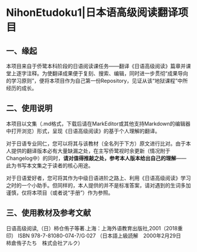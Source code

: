 # NihonEtudoku1|日本语高级阅读翻译项目
## 一、缘起

本项目来自于侨鹭本科阶段的日语阅读课任务——翻译《日语高级阅读》篇章并课堂上逐字注释。为使翻译成果便于复刻、搜索、编辑，同时进一步贯彻“成果导向的学习原则”，便将本项目作为自己第一份Repository，见证从该“地狱课程”中所经历的成长。

## 二、使用说明

本项目以文集（.md格式，下载后请在MarkEditor或其他支持Markdown的编辑器中打开浏览）形式，呈现《日语高级阅读》的基于个人理解的翻译。

对于日语专业同仁，您可以将其与该教材（全名列于下方）原文进行比对。由于本人提供的翻译版本必有大量缺漏之处，在主写侨鹭视时余更新（情况附于Changelog中）的同时，**请对值得推敲之处，参考本人版本给出自己的理解**——此为书写本文集之于读者的核心用途。

对于日语爱好者，您可将其作为中级日语进阶之路上、利用《日语高级阅读》学习之时的一个小助手。但同样的，本人提供的并不是标准答案，请对遇到的生词多加谨慎，仅将本项目（或者说“手册”）作为参照。

## 三、使用教材及参考文献
日语高级阅读,（日）柿仓侑子等著.上海：上海外语教育出版社,2001（2018重印）
ISBN 978-7-81080-074-7/G·027
（日本語上級読解　2000年2月29日　柿倉侑子たち　株式会社アルク）
